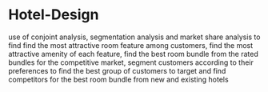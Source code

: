 # Hotel-Design
use of conjoint analysis, segmentation analysis and market share analysis to find find the most attractive room feature among customers,   find the most attractive amenity of each feature,  find the best room bundle from the rated bundles for the competitive market,  segment customers according to their preferences to find the best group of customers to target and find competitors for the best room bundle from new and existing hotels 

